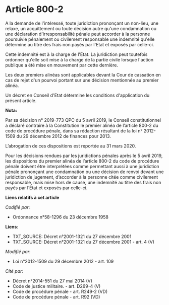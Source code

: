 # Article 800-2

A la demande de l'intéressé, toute juridiction prononçant un non-lieu, une relaxe, un acquittement ou toute décision autre
qu'une condamnation ou une déclaration d'irresponsabilité pénale peut accorder à la personne poursuivie pénalement ou
civilement responsable une indemnité qu'elle détermine au titre des frais non payés par l'Etat et exposés par celle-ci.

Cette indemnité est à la charge de l'Etat. La juridiction peut toutefois ordonner qu'elle soit mise à la charge de la partie
civile lorsque l'action publique a été mise en mouvement par cette dernière.

Les deux premiers alinéas sont applicables devant la Cour de cassation en cas de rejet d'un pourvoi portant sur une décision
mentionnée au premier alinéa.

Un décret en Conseil d'Etat détermine les conditions d'application du présent article.

**Nota:**

Par sa décision n° 2019-773 QPC du 5 avril 2019, le Conseil constitutionnel a déclaré contraire à la Constitution le premier
alinéa de l’article 800-2 du code de procédure pénale, dans sa rédaction résultant de la loi n° 2012-1509 du 29 décembre 2012
de finances pour 2013.

L’abrogation de ces dispositions est reportée au 31 mars 2020.

Pour les décisions rendues par les juridictions pénales après le 5 avril 2019, les dispositions du premier alinéa de
l’article 800-2 du code de procédure pénale doivent être interprétées comme permettant aussi à une juridiction pénale
prononçant une condamnation ou une décision de renvoi devant une juridiction de jugement, d’accorder à la personne citée
comme civilement responsable, mais mise hors de cause, une indemnité au titre des frais non payés par l’État et exposés par
celle-ci.

**Liens relatifs à cet article**

_Codifié par_:

  - Ordonnance n°58-1296 du 23 décembre 1958

**Liens**:

  - TXT_SOURCE: Décret n°2001-1321 du 27 décembre 2001
  - TXT_SOURCE: Décret n°2001-1321 du 27 décembre 2001 - art. 4 (V)

_Modifié par_:

  - Loi n°2012-1509 du 29 décembre 2012 - art. 109

_Cité par_:

  - Décret n°2014-551 du 27 mai 2014 (V)
  - Code de justice militaire. - art. D269-4 (V)
  - Code de procédure pénale - art. R249-2 (VD)
  - Code de procédure pénale - art. R92 (VD)
